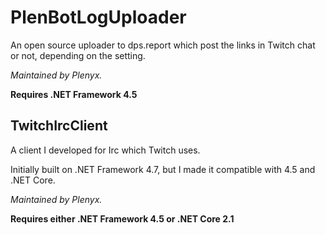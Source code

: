 # PlenBotLogUploader
An open source uploader to dps.report which post the links in Twitch chat or not, depending on the setting.

*Maintained by Plenyx.*

**Requires .NET Framework 4.5**

## TwitchIrcClient
A client I developed for Irc which Twitch uses.

Initially built on .NET Framework 4.7, but I made it compatible with 4.5 and .NET Core.

*Maintained by Plenyx.*

**Requires either .NET Framework 4.5 or .NET Core 2.1**
